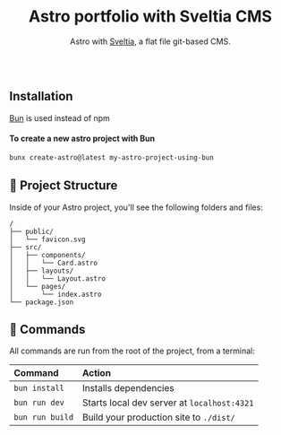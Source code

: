 <h1 align="center">Astro portfolio with Sveltia CMS</h1>

<p align="center">
  Astro with <a href="https://github.com/sveltia/sveltia-cms">Sveltia</a>, a flat file git-based CMS.

</p>

<br>

<br>

## Installation

<a href="https://docs.astro.build/en/recipes/bun/">Bun</a> is used instead of npm
#### To create a new astro project with Bun
```sh
bunx create-astro@latest my-astro-project-using-bun
```


## 🚀 Project Structure

Inside of your Astro project, you'll see the following folders and files:

```text
/
├── public/
│   └── favicon.svg
├── src/
│   ├── components/
│   │   └── Card.astro
│   ├── layouts/
│   │   └── Layout.astro
│   └── pages/
│       └── index.astro
└── package.json
```


## 🧞 Commands

All commands are run from the root of the project, from a terminal:

| Command                   | Action                                           |
| :------------------------ | :----------------------------------------------- |
| `bun install`             | Installs dependencies                            |
| `bun run dev`             | Starts local dev server at `localhost:4321`      |
| `bun run build`           | Build your production site to `./dist/`          |

